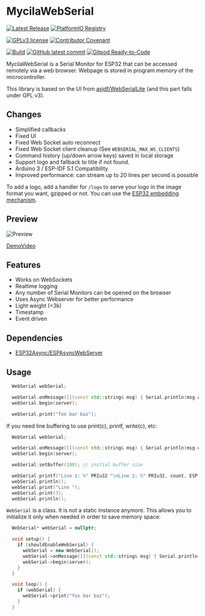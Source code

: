 # MycilaWebSerial

[![Latest Release](https://img.shields.io/github/release/mathieucarbou/MycilaWebSerial.svg)](https://GitHub.com/mathieucarbou/MycilaWebSerial/releases/)
[![PlatformIO Registry](https://badges.registry.platformio.org/packages/mathieucarbou/library/MycilaWebSerial.svg)](https://registry.platformio.org/libraries/mathieucarbou/MycilaWebSerial)

[![GPLv3 license](https://img.shields.io/badge/License-GPLv3-blue.svg)](https://www.gnu.org/licenses/gpl-3.0.txt)
[![Contributor Covenant](https://img.shields.io/badge/Contributor%20Covenant-2.1-4baaaa.svg)](code_of_conduct.md)

[![Build](https://github.com/mathieucarbou/MycilaWebSerial/actions/workflows/ci.yml/badge.svg)](https://github.com/mathieucarbou/MycilaWebSerial/actions/workflows/ci.yml)
[![GitHub latest commit](https://badgen.net/github/last-commit/mathieucarbou/MycilaWebSerial)](https://GitHub.com/mathieucarbou/MycilaWebSerial/commit/)
[![Gitpod Ready-to-Code](https://img.shields.io/badge/Gitpod-Ready--to--Code-blue?logo=gitpod)](https://gitpod.io/#https://github.com/mathieucarbou/MycilaWebSerial)

MycilaWebSerial is a Serial Monitor for ESP32 that can be accessed remotely via a web browser. Webpage is stored in program memory of the microcontroller.

This library is based on the UI from [asjdf/WebSerialLite](https://github.com/asjdf/WebSerialLite) (and this part falls under GPL v3).

## Changes

- Simplified callbacks
- Fixed UI
- Fixed Web Socket auto reconnect
- Fixed Web Socket client cleanup (See `WEBSERIAL_MAX_WS_CLIENTS`)
- Command history (up/down arrow keys) saved in local storage
- Support logo and fallback to title if not found.
- Arduino 3 / ESP-IDF 5.1 Compatibility
- Improved performance: can stream up to 20 lines per second is possible

To add a logo, add a handler for `/logo` to serve your logo in the image format you want, gzipped or not.
You can use the [ESP32 embedding mechanism](https://docs.platformio.org/en/latest/platforms/espressif32.html).

## Preview

![Preview](https://s2.loli.net/2022/08/27/U9mnFjI7frNGltO.png)

[DemoVideo](https://www.bilibili.com/video/BV1Jt4y1E7kj)

## Features

- Works on WebSockets
- Realtime logging
- Any number of Serial Monitors can be opened on the browser
- Uses Async Webserver for better performance
- Light weight (<3k)
- Timestamp
- Event driven

## Dependencies

- [ESP32Async/ESPAsyncWebServer](https://github.com/ESP32Async/ESPAsyncWebServer)

## Usage

```c++
  WebSerial webSerial;

  webSerial.onMessage([](const std::string& msg) { Serial.println(msg.c_str()); });
  webSerial.begin(server);

  webSerial.print("foo bar baz");
```

If you need line buffering to use print(c), printf, write(c), etc:

```c++
  WebSerial webSerial;

  webSerial.onMessage([](const std::string& msg) { Serial.println(msg.c_str()); });
  webSerial.begin(server);

  webSerial.setBuffer(100); // initial buffer size

  webSerial.printf("Line 1: %" PRIu32 "\nLine 2: %" PRIu32, count, ESP.getFreeHeap());
  webSerial.println();
  webSerial.print("Line ");
  webSerial.print(3);
  webSerial.println();
```

`WebSerial` is a class. It is not a static instance anymore.
This allows you to initialize it only when needed in order to save memory space:

```c++
  WebSerial* webSerial = nullptr;

  void setup() {
    if (shouldEnableWebSerial) {
      webSerial = new WebSerial();
      webSerial->onMessage([](const std::string& msg) { Serial.println(msg.c_str()); });
      webSerial->begin(server);
    }
  }

  void loop() {
    if (webSerial) {
      webSerial->print("foo bar baz");
    }
  }
```
